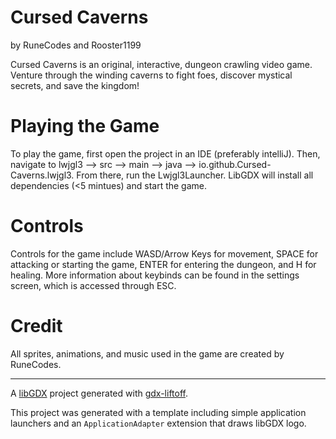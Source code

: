 # Cursed Caverns
by RuneCodes and Rooster1199


Cursed Caverns is an original, interactive, dungeon crawling video game. Venture through the winding caverns to fight foes, discover mystical secrets, and save the kingdom!

# Playing the Game

To play the game, first open the project in an IDE (preferably intelliJ). Then, navigate to lwjgl3 --> src --> main --> java --> io.github.Cursed-Caverns.lwjgl3. From there, run the Lwjgl3Launcher. LibGDX will install all dependencies (<5 mintues) and start the game.

# Controls

Controls for the game include WASD/Arrow Keys for movement, SPACE for attacking or starting the game, ENTER for entering the dungeon, and H for healing. More information about keybinds can be found in the settings screen, which is accessed through ESC.

# Credit

All sprites, animations, and music used in the game are created by RuneCodes.


---------------------------------------------------------------------------------------------

A [libGDX](https://libgdx.com/) project generated with [gdx-liftoff](https://github.com/libgdx/gdx-liftoff).

This project was generated with a template including simple application launchers and an `ApplicationAdapter` extension that draws libGDX logo.
